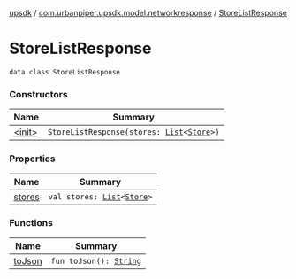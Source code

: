 [upsdk](../../index.md) / [com.urbanpiper.upsdk.model.networkresponse](../index.md) / [StoreListResponse](./index.md)

# StoreListResponse

`data class StoreListResponse`

### Constructors

| Name | Summary |
|---|---|
| [&lt;init&gt;](-init-.md) | `StoreListResponse(stores: `[`List`](https://kotlinlang.org/api/latest/jvm/stdlib/kotlin.collections/-list/index.html)`<`[`Store`](../-store/index.md)`>)` |

### Properties

| Name | Summary |
|---|---|
| [stores](stores.md) | `val stores: `[`List`](https://kotlinlang.org/api/latest/jvm/stdlib/kotlin.collections/-list/index.html)`<`[`Store`](../-store/index.md)`>` |

### Functions

| Name | Summary |
|---|---|
| [toJson](to-json.md) | `fun toJson(): `[`String`](https://kotlinlang.org/api/latest/jvm/stdlib/kotlin/-string/index.html) |
